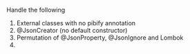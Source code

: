 Handle the following

1. External classes with no pibify annotation
2. @JsonCreator (no default constructor)
3. Permutation of @JsonProperty, @JsonIgnore and Lombok
4. 